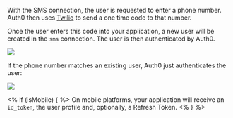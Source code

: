 With the SMS connection, the user is requested to enter a phone number. Auth0 then uses [Twilio](http://www.twilio.com) to send a one time code to that number.

Once the user enters this code into your application, a new user will be created in the `sms` connection. The user is then authenticated by Auth0.

![](/media/articles/connections/passwordless/passwordless-create-user-flow.png)

If the phone number matches an existing user, Auth0 just authenticates the user:

![](/media/articles/connections/passwordless/passwordless-authenticated-flow.png)

<% if (isMobile) { %>
On mobile platforms, your application will receive an `id_token`, the user profile and, optionally, a Refresh Token.
<% } %>
